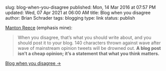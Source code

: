 slug: blog-when-you-disagree
published: Mon, 14 Mar 2016 at 07:57 PM
updated: Wed, 07 Apr 2021 at 06:00 AM
title: Blog when you disagree
author: Brian Schrader
tags: blogging
type: link
status: publish


[Manton Reece][mr] (emphasis mine):

> When you disagree, that’s what you should write about, and you should post it to your blog. 140 characters thrown against wave after wave of mainstream opinion tweets will be drowned out. **A blog post isn’t a cheap opinion; it’s a statement that what you think matters.**

[Blog when you disagree &#8594;][mr]

[mr]: http://www.manton.org/2016/03/blog-when-you-disagree.html
